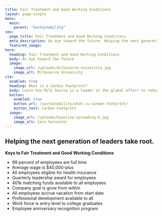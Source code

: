 ```yaml
---
title: Fair Treatment and Good Working Conditions
layout: page-single
menu:
  main:
    parent: "Sustainability"
seo:
  page_title: Fair Treatment and Good Working Conditions
  meta_description: An eye toward the future. Helping the next generation of leaders take root.
  featured_image:
hero:
  heading: Fair Treatment and Good Working Conditions
  body: An eye toward the future
  image:
    image_url: /uploads/milksource-university.jpg
    image_alt: Milksource University
cta:
  enabled: true
  heading: What is a Carbon Footprint?
  body: Learn how Milk Source is a leader in the global effort to reduce emissions.
  button:
    enabled: true
    button_url: /sustainability/what-is-carbon-footprint/
    button_text: Carbon Footprint
  image:
    image_url: /uploads/hoseline-spreading-5.jpg
    image_alt: Corn harvester
---
```


## Helping the next generation of leaders take root.

**Keys to Fair Treatment and Good Working Conditions**

* 99 percent of employees are full time
* Average wage is $40,000-plus
* All employees eligible for health insurance
* Quarterly leadership award for employees
* 401k matching funds available to all employees
* Company goal is grow from within
* All employees accrue vacation from start date
* Professional development available to all
* Work force is entry level to college graduates
* Employee anniversary recognition program